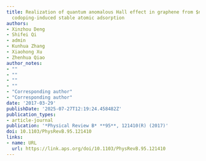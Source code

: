 ```yaml
---
title: Realization of quantum anomalous Hall effect in graphene from $nensuremath-p$
  codoping-induced stable atomic adsorption
authors:
- Xinzhou Deng
- Shifei Qi
- admin
- Kunhua Zhang
- Xiaohong Xu
- Zhenhua Qiao
author_notes:
- ""
- ""
- ""
- ""
- "Corresponding author"
- "Corresponding author"
date: '2017-03-29'
publishDate: '2025-07-27T12:19:24.458482Z'
publication_types:
- article-journal
publication: '*Physical Review B* **95**, 121410(R) (2017)'
doi: 10.1103/PhysRevB.95.121410
links:
- name: URL
  url: https://link.aps.org/doi/10.1103/PhysRevB.95.121410
---
```

